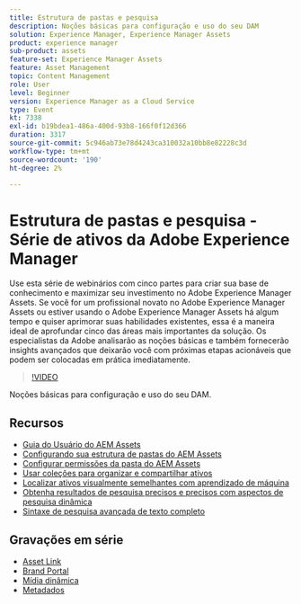 ```yaml
---
title: Estrutura de pastas e pesquisa
description: Noções básicas para configuração e uso do seu DAM
solution: Experience Manager, Experience Manager Assets
product: experience manager
sub-product: assets
feature-set: Experience Manager Assets
feature: Asset Management
topic: Content Management
role: User
level: Beginner
version: Experience Manager as a Cloud Service
type: Event
kt: 7338
exl-id: b19bdea1-486a-400d-93b8-166f0f12d366
duration: 3317
source-git-commit: 5c946ab73e78d4243ca310032a10bb8e82228c3d
workflow-type: tm+mt
source-wordcount: '190'
ht-degree: 2%

---
```


# Estrutura de pastas e pesquisa - Série de ativos da Adobe Experience Manager

Use esta série de webinários com cinco partes para criar sua base de conhecimento e maximizar seu investimento no Adobe Experience Manager Assets. Se você for um profissional novato no Adobe Experience Manager Assets ou estiver usando o Adobe Experience Manager Assets há algum tempo e quiser aprimorar suas habilidades existentes, essa é a maneira ideal de aprofundar cinco das áreas mais importantes da solução. Os especialistas da Adobe analisarão as noções básicas e também fornecerão insights avançados que deixarão você com próximas etapas acionáveis que podem ser colocadas em prática imediatamente.

>[!VIDEO](https://video.tv.adobe.com/v/332135/?quality=12&learn=on&hidetitle=true)

Noções básicas para configuração e uso do seu DAM.

## Recursos

* [Guia do Usuário do AEM Assets](https://experienceleague.adobe.com/docs/experience-manager-65/assets/home.html)
* [Configurando sua estrutura de pastas do AEM Assets](https://experienceleague.adobe.com/docs/experience-manager-learn/assets/configuring/baseline-folders.html)
* [Configurar permissões da pasta do AEM Assets](https://experienceleague.adobe.com/docs/experience-manager-learn/assets/configuring/baseline-permissions.html?lang=pt-BR)
* [Usar coleções para organizar e compartilhar ativos](https://experienceleague.adobe.com/docs/experience-manager-learn/assets/search-and-discovery/collections.html)
* [Localizar ativos visualmente semelhantes com aprendizado de máquina](https://experienceleague.adobe.com/docs/experience-manager-learn/assets/search-and-discovery/search.html)
* [Obtenha resultados de pesquisa precisos e precisos com aspectos de pesquisa dinâmica](https://experienceleague.adobe.com/docs/experience-manager-learn/assets/search-and-discovery/search.html)
* [Sintaxe de pesquisa avançada de texto completo](https://experienceleague.adobe.com/docs/experience-manager-64/assets/using/gql-search.html?lang=en#using)

## Gravações em série

* [Asset Link](asset-link.md)
* [Brand Portal](brand-portal.md)
* [Mídia dinâmica](dynamic-media.md)
* [Metadados](metadata.md)
